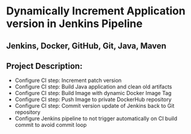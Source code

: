 # Dynamically Increment Application version in Jenkins Pipeline

## Jenkins, Docker, GitHub, Git, Java, Maven

## Project Description:

* Configure CI step: Increment patch version
* Configure CI step: Build Java application and clean old artifacts
* Configure CI step: Build Image with dynamic Docker Image Tag
* Configure CI step: Push Image to private DockerHub repository
* Configure CI step: Commit version update of Jenkins back to Git repository
* Configure Jenkins pipeline to not trigger automatically on CI build commit to avoid commit loop